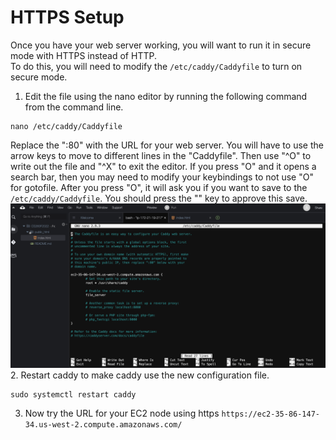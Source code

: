 # HTTPS Setup

Once you have your web server working, you will want to run it in secure mode with HTTPS instead of HTTP.  
To do this, you will need to modify the ```/etc/caddy/Caddyfile``` to turn on secure mode.
1. Edit the file using the nano editor by running the following command from the command line.
```
nano /etc/caddy/Caddyfile
```
Replace the ":80" with the URL for your web server.
You will have to use the arrow keys to move to different lines in the "Caddyfile".
Then use "^O" to write out the file and "^X" to exit the editor.  If you press "<control>O" and it opens a search bar, then you may need to modify your keybindings to not use "<control>O" for gotofile.  After you press "<control>O", it will ask you if you want to save to the ```/etc/caddy/Caddyfile```.  You should press the "<enter>" key to approve this save.
<img src="images/caddyhttps.png" width=1000>
2. Restart caddy to make caddy use the new configuration file.
```
sudo systemctl restart caddy
```

3. Now try the URL for your EC2 node using https ```https://ec2-35-86-147-34.us-west-2.compute.amazonaws.com/```
